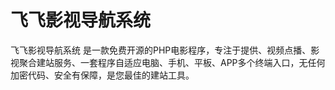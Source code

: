 # 飞飞影视导航系统 
飞飞影视导航系统 是一款免费开源的PHP电影程序，专注于提供、视频点播、影视聚合建站服务、一套程序自适应电脑、手机、平板、APP多个终端入口，无任何加密代码、安全有保障，是您最佳的建站工具。